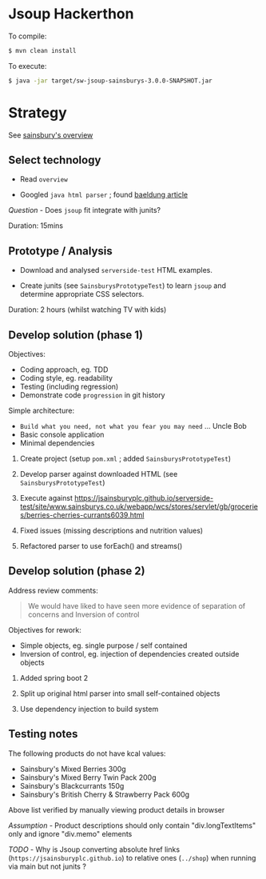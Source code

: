 # Jsoup Hackerthon

To compile:
```bash
$ mvn clean install
```

To execute:
```bash
$ java -jar target/sw-jsoup-sainsburys-3.0.0-SNAPSHOT.jar
```

# Strategy

See [sainsbury's overview](https://jsainsburyplc.github.io/serverside-test/)

## Select technology

* Read `overview`

* Googled `java html parser` ; found [baeldung article](https://www.baeldung.com/java-with-jsoup)

*Question* - Does `jsoup` fit integrate with junits?

Duration: 15mins

## Prototype / Analysis

* Download and analysed `serverside-test` HTML examples.

* Create junits (see `SainsburysPrototypeTest`) to learn `jsoup` and determine appropriate CSS selectors.

Duration: 2 hours (whilst watching TV with kids)

## Develop solution (phase 1)

Objectives:
  * Coding approach, eg. TDD
  * Coding style, eg. readability
  * Testing (including regression)
  * Demonstrate code `progression` in git history

Simple architecture:
  * `Build what you need, not what you fear you may need` ... Uncle Bob
  * Basic console application
  * Minimal dependencies

1) Create project (setup `pom.xml` ; added `SainsburysPrototypeTest`)

2) Develop parser against downloaded HTML (see `SainsburysPrototypeTest`)

3) Execute against https://jsainsburyplc.github.io/serverside-test/site/www.sainsburys.co.uk/webapp/wcs/stores/servlet/gb/groceries/berries-cherries-currants6039.html

4) Fixed issues (missing descriptions and nutrition values)

5) Refactored parser to use forEach() and streams()

## Develop solution (phase 2)

Address review comments:

> We would have liked to have seen more evidence of
> separation of concerns and Inversion of control

Objectives for rework:
  * Simple objects, eg. single purpose / self contained
  * Inversion of control, eg. injection of dependencies created outside objects

1) Added spring boot 2

2) Split up original html parser into small self-contained objects

3) Use dependency injection to build system 

## Testing notes

The following products do not have kcal values:

* Sainsbury's Mixed Berries 300g
* Sainsbury's Mixed Berry Twin Pack 200g
* Sainsbury's Blackcurrants 150g
* Sainsbury's British Cherry & Strawberry Pack 600g

Above list verified by manually viewing product details in browser

*Assumption* - Product descriptions should only contain "div.longTextItems" only and 
ignore "div.memo" elements

*TODO* - Why is Jsoup converting absolute href links (`https://jsainsburyplc.github.io`)
to relative ones (`../shop`) when running via main but not junits ?

